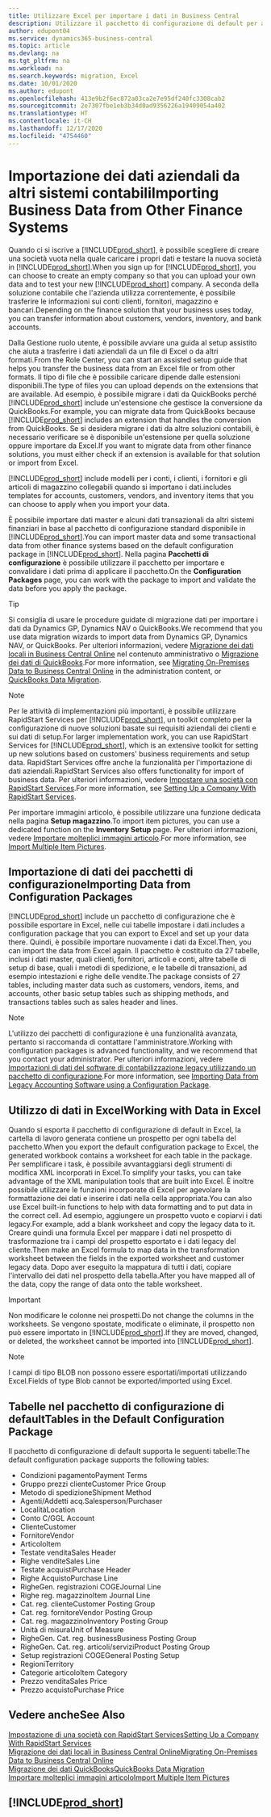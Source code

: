 ```yaml
---
title: Utilizzare Excel per importare i dati in Business Central
description: Utilizzare il pacchetto di configurazione di default per aggiungere i dati del cliente in Excel e importare nuovamente i dati in Business Central.
author: edupont04
ms.service: dynamics365-business-central
ms.topic: article
ms.devlang: na
ms.tgt_pltfrm: na
ms.workload: na
ms.search.keywords: migration, Excel
ms.date: 10/01/2020
ms.author: edupont
ms.openlocfilehash: 413e9b2f6ec872a03ca2e7e95df240fc3308cab2
ms.sourcegitcommit: 2e7307fbe1eb3b34d0ad9356226a19409054a402
ms.translationtype: HT
ms.contentlocale: it-CH
ms.lasthandoff: 12/17/2020
ms.locfileid: "4754460"
---
```

# <a name="importing-business-data-from-other-finance-systems"></a><span data-ttu-id="fdec6-103">Importazione dei dati aziendali da altri sistemi contabili</span><span class="sxs-lookup"><span data-stu-id="fdec6-103">Importing Business Data from Other Finance Systems</span></span>

<span data-ttu-id="fdec6-104">Quando ci si iscrive a [!INCLUDE[prod_short](includes/prod_short.md)], è possibile scegliere di creare una società vuota nella quale caricare i propri dati e testare la nuova società in [!INCLUDE[prod_short](includes/prod_short.md)].</span><span class="sxs-lookup"><span data-stu-id="fdec6-104">When you sign up for [!INCLUDE[prod_short](includes/prod_short.md)], you can choose to create an empty company so that you can upload your own data and to test your new [!INCLUDE[prod_short](includes/prod_short.md)] company.</span></span> <span data-ttu-id="fdec6-105">A seconda della soluzione contabile che l'azienda utilizza correntemente, è possibile trasferire le informazioni sui conti clienti, fornitori, magazzino e bancari.</span><span class="sxs-lookup"><span data-stu-id="fdec6-105">Depending on the finance solution that your business uses today, you can transfer information about customers, vendors, inventory, and bank accounts.</span></span>  

<span data-ttu-id="fdec6-106">Dalla Gestione ruolo utente, è possibile avviare una guida al setup assistito che aiuta a trasferire i dati aziendali da un file di Excel o da altri formati.</span><span class="sxs-lookup"><span data-stu-id="fdec6-106">From the Role Center, you can start an assisted setup guide that helps you transfer the business data from an Excel file or from other formats.</span></span> <span data-ttu-id="fdec6-107">Il tipo di file che è possibile caricare dipende dalle estensioni disponibili.</span><span class="sxs-lookup"><span data-stu-id="fdec6-107">The type of files you can upload depends on the extensions that are available.</span></span> <span data-ttu-id="fdec6-108">Ad esempio, è possibile migrare i dati da QuickBooks perché [!INCLUDE[prod_short](includes/prod_short.md)] include un'estensione che gestisce la conversione da QuickBooks.</span><span class="sxs-lookup"><span data-stu-id="fdec6-108">For example, you can migrate data from QuickBooks because [!INCLUDE[prod_short](includes/prod_short.md)] includes an extension that handles the conversion from QuickBooks.</span></span> <span data-ttu-id="fdec6-109">Se si desidera migrare i dati da altre soluzioni contabili, è necessario verificare se è disponibile un'estensione per quella soluzione oppure importare da Excel.</span><span class="sxs-lookup"><span data-stu-id="fdec6-109">If you want to migrate data from other finance solutions, you must either check if an extension is available for that solution or import from Excel.</span></span>  

[!INCLUDE[prod_short](includes/prod_short.md)] <span data-ttu-id="fdec6-110">include modelli per i conti, i clienti, i fornitori e gli articoli di magazzino collegabili quando si importano i dati.</span><span class="sxs-lookup"><span data-stu-id="fdec6-110">includes templates for accounts, customers, vendors, and inventory items that you can choose to apply when you import your data.</span></span>

<span data-ttu-id="fdec6-111">È possibile importare dati master e alcuni dati transazionali da altri sistemi finanziari in base al pacchetto di configurazione standard disponibile in [!INCLUDE[prod_short](includes/prod_short.md)].</span><span class="sxs-lookup"><span data-stu-id="fdec6-111">You can import master data and some transactional data from other finance systems based on the default configuration package in [!INCLUDE[prod_short](includes/prod_short.md)].</span></span> <span data-ttu-id="fdec6-112">Nella pagina **Pacchetti di configurazione** è possibile utilizzare il pacchetto per importare e convalidare i dati prima di applicare il pacchetto.</span><span class="sxs-lookup"><span data-stu-id="fdec6-112">On the **Configuration Packages** page, you can work with the package to import and validate the data before you apply the package.</span></span>  

> [!TIP]  
> <span data-ttu-id="fdec6-113">Si consiglia di usare le procedure guidate di migrazione dati per importare i dati da Dynamics GP, Dynamics NAV o QuickBooks.</span><span class="sxs-lookup"><span data-stu-id="fdec6-113">We recommend that you use data migration wizards to import data from Dynamics GP, Dynamics NAV, or QuickBooks.</span></span> <span data-ttu-id="fdec6-114">Per ulteriori informazioni, vedere [Migrazione dei dati locali in Business Central Online](/dynamics365/business-central/dev-itpro/administration/migrate-data) nel contenuto amministrativo o [Migrazione dei dati di QuickBooks](ui-extensions-quickbooks-data-migration.md).</span><span class="sxs-lookup"><span data-stu-id="fdec6-114">For more information, see [Migrating On-Premises Data to Business Central Online](/dynamics365/business-central/dev-itpro/administration/migrate-data) in the administration content, or [QuickBooks Data Migration](ui-extensions-quickbooks-data-migration.md).</span></span>

> [!NOTE]  
> <span data-ttu-id="fdec6-115">Per le attività di implementazioni più importanti, è possibile utilizzare RapidStart Services per [!INCLUDE[prod_short](includes/prod_short.md)], un toolkit completo per la configurazione di nuove soluzioni basate sui requisiti aziendali dei clienti e sui dati di setup.</span><span class="sxs-lookup"><span data-stu-id="fdec6-115">For larger implementation work, you can use RapidStart Services for [!INCLUDE[prod_short](includes/prod_short.md)], which is an extensive toolkit for setting up new solutions based on customers' business requirements and setup data.</span></span> <span data-ttu-id="fdec6-116">RapidStart Services offre anche la funzionalità per l'importazione di dati aziendali.</span><span class="sxs-lookup"><span data-stu-id="fdec6-116">RapidStart Services also offers functionality for import of business data.</span></span> <span data-ttu-id="fdec6-117">Per ulteriori informazioni, vedere [Impostare una società con RapidStart Services](admin-set-up-a-company-with-rapidstart.md).</span><span class="sxs-lookup"><span data-stu-id="fdec6-117">For more information, see [Setting Up a Company With RapidStart Services](admin-set-up-a-company-with-rapidstart.md).</span></span>

<span data-ttu-id="fdec6-118">Per importare immagini articolo, è possibile utilizzare una funzione dedicata nella pagina **Setup magazzino**.</span><span class="sxs-lookup"><span data-stu-id="fdec6-118">To import item pictures, you can use a dedicated function on the **Inventory Setup** page.</span></span> <span data-ttu-id="fdec6-119">Per ulteriori informazioni, vedere [Importare molteplici immagini articolo](inventory-how-import-item-pictures.md).</span><span class="sxs-lookup"><span data-stu-id="fdec6-119">For more information, see [Import Multiple Item Pictures](inventory-how-import-item-pictures.md).</span></span>

## <a name="importing-data-from-configuration-packages"></a><span data-ttu-id="fdec6-120">Importazione di dati dei pacchetti di configurazione</span><span class="sxs-lookup"><span data-stu-id="fdec6-120">Importing Data from Configuration Packages</span></span>
[!INCLUDE[prod_short](includes/prod_short.md)] <span data-ttu-id="fdec6-121">include un pacchetto di configurazione che è possibile esportare in Excel, nelle cui tabelle impostare i dati.</span><span class="sxs-lookup"><span data-stu-id="fdec6-121">includes a configuration package that you can export to Excel and set up your data there.</span></span> <span data-ttu-id="fdec6-122">Quindi, è possibile importare nuovamente i dati da Excel.</span><span class="sxs-lookup"><span data-stu-id="fdec6-122">Then, you can import the data from Excel again.</span></span> <span data-ttu-id="fdec6-123">Il pacchetto è costituito da 27 tabelle, inclusi i dati master, quali clienti, fornitori, articoli e conti, altre tabelle di setup di base, quali i metodi di spedizione, e le tabelle di transazioni, ad esempio intestazioni e righe delle vendite.</span><span class="sxs-lookup"><span data-stu-id="fdec6-123">The package consists of 27 tables, including master data such as customers, vendors, items, and accounts, other basic setup tables such as shipping methods, and transactions tables such as sales header and lines.</span></span>  

> [!NOTE]  
>   <span data-ttu-id="fdec6-124">L'utilizzo dei pacchetti di configurazione è una funzionalità avanzata, pertanto si raccomanda di contattare l'amministratore.</span><span class="sxs-lookup"><span data-stu-id="fdec6-124">Working with configuration packages is advanced functionality, and we recommend that you contact your administrator.</span></span> <span data-ttu-id="fdec6-125">Per ulteriori informazioni, vedere [Importazioni di dati del software di contabilizzazione legacy utilizzando un pacchetto di configurazione](across-import-data-configuration-packages.md).</span><span class="sxs-lookup"><span data-stu-id="fdec6-125">For more information, see [Importing Data from Legacy Accounting Software using a Configuration Package](across-import-data-configuration-packages.md).</span></span>

## <a name="working-with-data-in-excel"></a><span data-ttu-id="fdec6-126">Utilizzo di dati in Excel</span><span class="sxs-lookup"><span data-stu-id="fdec6-126">Working with Data in Excel</span></span>
<span data-ttu-id="fdec6-127">Quando si esporta il pacchetto di configurazione di default in Excel, la cartella di lavoro generata contiene un prospetto per ogni tabella del pacchetto.</span><span class="sxs-lookup"><span data-stu-id="fdec6-127">When you export the default configuration package to Excel, the generated workbook contains a worksheet for each table in the package.</span></span> <span data-ttu-id="fdec6-128">Per semplificare i task, è possibile avvantaggiarsi degli strumenti di modifica XML incorporati in Excel.</span><span class="sxs-lookup"><span data-stu-id="fdec6-128">To simplify your tasks, you can take advantage of the XML manipulation tools that are built into Excel.</span></span> <span data-ttu-id="fdec6-129">È inoltre possibile utilizzare le funzioni incorporate di Excel per agevolare la formattazione dei dati e inserire i dati nella cella appropriata.</span><span class="sxs-lookup"><span data-stu-id="fdec6-129">You can also use Excel built-in functions to help with data formatting and to put data in the correct cell.</span></span> <span data-ttu-id="fdec6-130">Ad esempio, aggiungere un prospetto vuoto e copiarvi i dati legacy.</span><span class="sxs-lookup"><span data-stu-id="fdec6-130">For example, add a blank worksheet and copy the legacy data to it.</span></span> <span data-ttu-id="fdec6-131">Creare quindi una formula Excel per mappare i dati nel prospetto di trasformazione tra i campi del prospetto esportato e i dati legacy del cliente.</span><span class="sxs-lookup"><span data-stu-id="fdec6-131">Then make an Excel formula to map data in the transformation worksheet between the fields in the exported worksheet and customer legacy data.</span></span> <span data-ttu-id="fdec6-132">Dopo aver eseguito la mappatura di tutti i dati, copiare l'intervallo dei dati nel prospetto della tabella.</span><span class="sxs-lookup"><span data-stu-id="fdec6-132">After you have mapped all of the data, copy the range of data onto the table worksheet.</span></span>  

> [!IMPORTANT]  
>  <span data-ttu-id="fdec6-133">Non modificare le colonne nei prospetti.</span><span class="sxs-lookup"><span data-stu-id="fdec6-133">Do not change the columns in the worksheets.</span></span> <span data-ttu-id="fdec6-134">Se vengono spostate, modificate o eliminate, il prospetto non può essere importato in [!INCLUDE[prod_short](includes/prod_short.md)].</span><span class="sxs-lookup"><span data-stu-id="fdec6-134">If they are moved, changed, or deleted, the worksheet cannot be imported into [!INCLUDE[prod_short](includes/prod_short.md)].</span></span>

> [!NOTE]
> <span data-ttu-id="fdec6-135">I campi di tipo BLOB non possono essere esportati/importati utilizzando Excel.</span><span class="sxs-lookup"><span data-stu-id="fdec6-135">Fields of type Blob cannot be exported/imported using Excel.</span></span>

## <a name="tables-in-the-default-configuration-package"></a><span data-ttu-id="fdec6-136">Tabelle nel pacchetto di configurazione di default</span><span class="sxs-lookup"><span data-stu-id="fdec6-136">Tables in the Default Configuration Package</span></span>
<span data-ttu-id="fdec6-137">Il pacchetto di configurazione di default supporta le seguenti tabelle:</span><span class="sxs-lookup"><span data-stu-id="fdec6-137">The default configuration package supports the following tables:</span></span>

-   <span data-ttu-id="fdec6-138">Condizioni pagamento</span><span class="sxs-lookup"><span data-stu-id="fdec6-138">Payment Terms</span></span>
-   <span data-ttu-id="fdec6-139">Gruppo prezzi cliente</span><span class="sxs-lookup"><span data-stu-id="fdec6-139">Customer Price Group</span></span>
-   <span data-ttu-id="fdec6-140">Metodo di spedizione</span><span class="sxs-lookup"><span data-stu-id="fdec6-140">Shipment Method</span></span>
-   <span data-ttu-id="fdec6-141">Agenti/Addetti acq.</span><span class="sxs-lookup"><span data-stu-id="fdec6-141">Salesperson/Purchaser</span></span>
-   <span data-ttu-id="fdec6-142">Località</span><span class="sxs-lookup"><span data-stu-id="fdec6-142">Location</span></span>
-   <span data-ttu-id="fdec6-143">Conto C/G</span><span class="sxs-lookup"><span data-stu-id="fdec6-143">GL Account</span></span>
-   <span data-ttu-id="fdec6-144">Cliente</span><span class="sxs-lookup"><span data-stu-id="fdec6-144">Customer</span></span>
-   <span data-ttu-id="fdec6-145">Fornitore</span><span class="sxs-lookup"><span data-stu-id="fdec6-145">Vendor</span></span>
-   <span data-ttu-id="fdec6-146">Articolo</span><span class="sxs-lookup"><span data-stu-id="fdec6-146">Item</span></span>
-   <span data-ttu-id="fdec6-147">Testate vendita</span><span class="sxs-lookup"><span data-stu-id="fdec6-147">Sales Header</span></span>
-   <span data-ttu-id="fdec6-148">Righe vendite</span><span class="sxs-lookup"><span data-stu-id="fdec6-148">Sales Line</span></span>
-   <span data-ttu-id="fdec6-149">Testate acquisti</span><span class="sxs-lookup"><span data-stu-id="fdec6-149">Purchase Header</span></span>
-   <span data-ttu-id="fdec6-150">Righe Acquisto</span><span class="sxs-lookup"><span data-stu-id="fdec6-150">Purchase Line</span></span>
-   <span data-ttu-id="fdec6-151">Righe</span><span class="sxs-lookup"><span data-stu-id="fdec6-151">Gen.</span></span> <span data-ttu-id="fdec6-152">registrazioni COGE</span><span class="sxs-lookup"><span data-stu-id="fdec6-152">Journal Line</span></span>
-   <span data-ttu-id="fdec6-153">Righe reg. magazzino</span><span class="sxs-lookup"><span data-stu-id="fdec6-153">Item Journal Line</span></span>
-   <span data-ttu-id="fdec6-154">Cat. reg. cliente</span><span class="sxs-lookup"><span data-stu-id="fdec6-154">Customer Posting Group</span></span>
-   <span data-ttu-id="fdec6-155">Cat. reg. fornitore</span><span class="sxs-lookup"><span data-stu-id="fdec6-155">Vendor Posting Group</span></span>
-   <span data-ttu-id="fdec6-156">Cat. reg. magazzino</span><span class="sxs-lookup"><span data-stu-id="fdec6-156">Inventory Posting Group</span></span>
-   <span data-ttu-id="fdec6-157">Unità di misura</span><span class="sxs-lookup"><span data-stu-id="fdec6-157">Unit of Measure</span></span>
-   <span data-ttu-id="fdec6-158">Righe</span><span class="sxs-lookup"><span data-stu-id="fdec6-158">Gen.</span></span> <span data-ttu-id="fdec6-159">Cat. reg. business</span><span class="sxs-lookup"><span data-stu-id="fdec6-159">Business Posting Group</span></span>
-   <span data-ttu-id="fdec6-160">Righe</span><span class="sxs-lookup"><span data-stu-id="fdec6-160">Gen.</span></span> <span data-ttu-id="fdec6-161">Cat. reg. articoli/servizi</span><span class="sxs-lookup"><span data-stu-id="fdec6-161">Product Posting Group</span></span>
-   <span data-ttu-id="fdec6-162">Setup registrazioni COGE</span><span class="sxs-lookup"><span data-stu-id="fdec6-162">General Posting Setup</span></span>
-   <span data-ttu-id="fdec6-163">Regioni</span><span class="sxs-lookup"><span data-stu-id="fdec6-163">Territory</span></span>
-   <span data-ttu-id="fdec6-164">Categorie articolo</span><span class="sxs-lookup"><span data-stu-id="fdec6-164">Item Category</span></span>
-   <span data-ttu-id="fdec6-165">Prezzo vendita</span><span class="sxs-lookup"><span data-stu-id="fdec6-165">Sales Price</span></span>
-   <span data-ttu-id="fdec6-166">Prezzo acquisto</span><span class="sxs-lookup"><span data-stu-id="fdec6-166">Purchase Price</span></span>

## <a name="see-also"></a><span data-ttu-id="fdec6-167">Vedere anche</span><span class="sxs-lookup"><span data-stu-id="fdec6-167">See Also</span></span>
[<span data-ttu-id="fdec6-168">Impostazione di una società con RapidStart Services</span><span class="sxs-lookup"><span data-stu-id="fdec6-168">Setting Up a Company With RapidStart Services</span></span>](admin-set-up-a-company-with-rapidstart.md)  
[<span data-ttu-id="fdec6-169">Migrazione dei dati locali in Business Central Online</span><span class="sxs-lookup"><span data-stu-id="fdec6-169">Migrating On-Premises Data to Business Central Online</span></span>](/dynamics365/business-central/dev-itpro/administration/migrate-data)  
[<span data-ttu-id="fdec6-170">Migrazione dei dati QuickBooks</span><span class="sxs-lookup"><span data-stu-id="fdec6-170">QuickBooks Data Migration</span></span>](ui-extensions-quickbooks-data-migration.md)  
[<span data-ttu-id="fdec6-171">Importare molteplici immagini articolo</span><span class="sxs-lookup"><span data-stu-id="fdec6-171">Import Multiple Item Pictures</span></span>](inventory-how-import-item-pictures.md)

## [!INCLUDE[prod_short](includes/free_trial_md.md)]  
